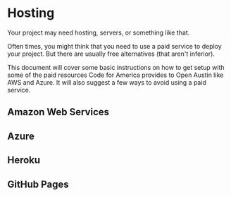 # Hosting

Your project may need hosting, servers, or something like that.

Often times, you might think that you need to use a paid service to deploy your project. But there are usually free alternatives (that aren't inferior).

This document will cover some basic instructions on how to get setup with some of the paid resources Code for America provides to Open Austin like AWS and Azure. It will also suggest a few ways to avoid using a paid service.

## Amazon Web Services

## Azure

## Heroku

## GitHub Pages

